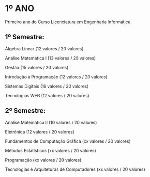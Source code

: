 # 1º ANO 

Primeiro ano do Curso Licenciatura em Engenharia Informática.

## 1º Semestre:

Álgebra Linear (12 valores / 20 valores)

Análise Matemática I (13 valores / 20 valores)

Gestão (15 valores / 20 valores)

Introdução à Programação (12 valores / 20 valores)

Sistemas Digitais	(16 valores / 20 valores)

Tecnologias WEB	(12 valores / 20 valores)

## 2º Semestre:

Análise Matemática II	(10 valores / 20 valores)

Eletrónica (12 valores / 20 valores)

Fundamentos de Computação Gráfica	(xx valores / 20 valores)

Métodos Estatísticos (xx valores / 20 valores)

Programação	(xx valores / 20 valores)

Tecnologias e Arquiteturas de Computadores (xx valores / 20 valores)
